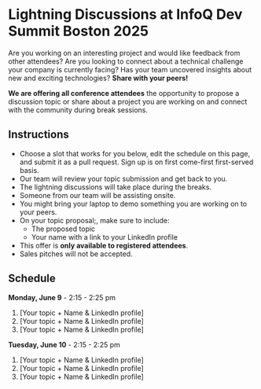 # Lightning Discussions at InfoQ Dev Summit Boston 2025

Are you working on an interesting project and would like feedback from other attendees? Are you looking to connect about a technical challenge your company is currently facing? Has your team uncovered insights about new and exciting technologies? **Share with your peers!**

**We are offering all conference attendees** the opportunity to propose a discussion topic or share about a project you are working on and connect with the community during break sessions.

## Instructions
- Choose a slot that works for you below, edit the schedule on this page, and submit it as a pull request. Sign up is on first come-first first-served basis.
- Our team will review your topic submission and get back to you.
- The lightning discussions will take place during the breaks.
- Someone from our team will be assisting onsite.
- You might bring your laptop to demo something you are working on to your peers.
- On your topic proposal;, make sure to include:
  - The proposed topic
  - Your name with a link to your LinkedIn profile
- This offer is **only available to registered attendees**.
- Sales pitches will not be accepted.

## Schedule
**Monday, June 9** - 2:15 - 2:25 pm
1. [Your topic + Name & LinkedIn profile]
2. [Your topic + Name & LinkedIn profile]
3. [Your topic + Name & LinkedIn profile]

**Tuesday, June 10** - 2:15 - 2:25 pm 
1. [Your topic + Name & LinkedIn profile]
2. [Your topic + Name & LinkedIn profile]
3. [Your topic + Name & LinkedIn profile]
